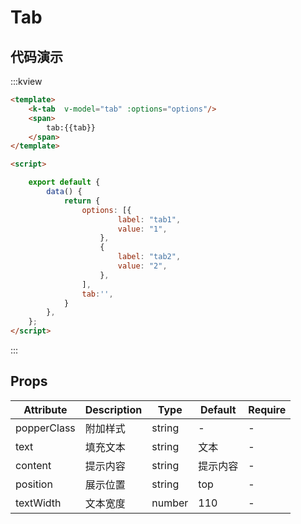 # Tab

## 代码演示

:::kview 

```html
<template>
    <k-tab  v-model="tab" :options="options"/>
    <span>
        tab:{{tab}}
    </span>
</template>

<script>

    export default {
        data() {
            return {
                options: [{
                        label: "tab1",
                        value: "1",
                    },
                    {
                        label: "tab2",
                        value: "2",
                    },
                ],
                tab:'',
            }
        },
    };
</script>
```

:::

##  Props

<div class="markdown-table">

|  Attribute  |  Description   | Type  | Default|  Require|
|-------|---------|------|--------|----------|
|popperClass|附加样式|string|-|-
|text|填充文本|string|文本|-
|content|提示内容|string|提示内容|-
|position|展示位置|string|top|-
|textWidth|文本宽度|number|110|-

</div>

